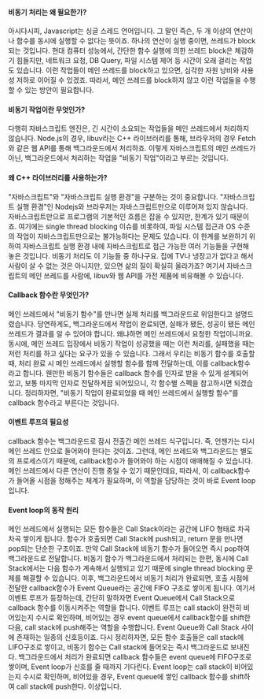 #### 비동기 처리는 왜 필요한가?
아시다시피, Javascript는 싱글 스레드 언어입니다. 그 말인 즉슨, 두 개 이상의 연산이나 함수를 동시에 실행할 수 없다는 뜻이죠. 하나의 연산이 실행 중이면, 쓰레드가 block되는 것입니다. 현대 컴퓨터 성능에서, 간단한 함수 실행에 의한 쓰레드 block은 체감하기 힘들지만, 네트워크 요청, DB Query, 파일 시스템 제어 등 시간이 오래 걸리는 작업도 있습니다. 이런 작업들이 메인 쓰레드를 block하고 있으면, 심각한 자원 낭비와 사용성 저하로 이어질 수 있겠죠. 따라서, 메인 쓰레드를 block하지 않고 이런 작업들을 수행할 수 있는 방안이 필요합니다.

#### 비동기 작업이란 무엇인가?
다행히 자바스크립트 엔진은, 긴 시간이 소요되는 작업들을 메인 쓰레드에서 처리하지 않습니다. Node.js의 경우, libuv라는 C++ 라이브러리를 통해, 브라우저의 경우 Fetch와 같은 웹 API를 통해 백그라운드에서 처리하죠. 이렇게 자바스크립트의 메인 쓰레드가 아닌, 백그라운드에서 처리하는 작업을 "비동기 작업"이라고 부르는 것입니다.

#### 왜 C++ 라이브러리를 사용하는가?
 "자바스크립트"와 "자바스크립트 실행 환경"을 구분하는 것이 중요합니다. "자바스크립트 실행 환경"인 Nodejs와 브라우저는 자바스크립트만으로 이루어져 있지 않습니다. 자바스크립트만으로 프로그램의 기본적인 흐름은 잡을 수 있지만, 한계가 있기 때문이죠. 여기에는 single thread blocking 이슈를 비롯하여, 파일 시스템 접근과 OS 수준의 작업이 자바스크립트만으로는 불가능하다는 문제도 있습니다. 이 한계를 보완하기 위하여 자바스크립트 실행 환경 내에 자바스크립트로 접근 가능한 여러 기능들을 구현해 놓은 것입니다. 비동기 처리도 이 기능들 중 하나구요. 집에 TV나 냉장고가 없다고 해서 사람이 살 수 없는 것은 아니지만, 있으면 삶의 질이 확실히 올라가죠? 여기서 자바스크립트의 메인 쓰레드를 사람에, libuv와 웹 API를 가전 제품에 비유해볼 수 있습니다.

#### Callback 함수란 무엇인가?
메인 쓰레드에서 "비동기 함수"를 만나면 실제 처리를 백그라운드로 위임한다고 설명드렸습니다. 당연하게도, 백그라운드에서 작업이 완료되면, 실패가 됐든, 성공이 됐든 메인 쓰레드가 결과를 알 수 있어야 합니다. 왜냐하면 메인 쓰레드에서 요청한 작업이니까요. 동시에, 메인 쓰레드 입장에서 비동기 작업이 성공했을 때는 이런 처리를, 실패했을 때는 저런 처리를 하고 싶다는 요구가 있을 수 있습니다. 그래서 우리는 비동기 함수를 호출할 때, 처리 완료 시 메인 쓰레드에서 실행할 함수를 함께 전달하는데, 이를 callback함수라고 합니다. 웬만한 비동기 함수들은 callback 함수를 인자로 받을 수 있게 설계되어 있고, 보통 마지막 인자로 전달하게끔 되어있으니, 각 함수별 스펙을 참고하시면 되겠습니다. 정리하자면, "비동기 작업이 완료되었을 때 메인 쓰레드에서 실행할 함수"를 callback 함수라고 부른다는 것입니다.

#### 이벤트 루프의 필요성
callback 함수는 백그라운드로 잠시 전출간 메인 쓰레드 식구입니다. 즉, 언젠가는 다시 메인 쓰레드 안으로 들어와야 한다는 것이죠. 그런데, 메인 쓰레드와 백그라운드는 별도의 프로세스이기 때문에, callback함수가 들어와야 하는 시점이 애매해질 수 있습니다. 메인 쓰레드에서 다른 연산이 진행 중일 수 있기 때문인데요, 따라서, 이 callback함수가 들어올 시점을 정해주는 체계가 필요하며, 이 역할을 담당하는 것이 바로 Event loop입니다.

#### Event loop의 동작 원리
메인 쓰레드에서 실행되는 모든 함수들은 Call Stack이라는 공간에 LIFO 형태로 차곡차곡 쌓이게 됩니다. 함수가 호출되면 Call Stack에 push되고, return 문을 만나면 pop되는 단순한 구조이죠. 만약 Call Stack에 비동기 함수가 들어오면 즉시 pop하여 백그라운드로 전달합니다. 비동기 함수가 백그라운드에서 처리되는 한편, 동시에 Call Stack에서는 다음 함수가 계속해서 실행되고 있기 때문에 single thread blocking 문제를 해결할 수 있습니다. 이후, 백그라운드에서 비동기 처리가 완료되면, 호출 시점에 전달한 callback함수가 Event Queue라는 공간에 FIFO 구조로 쌓이게 됩니다. 여기서 이벤트 루프가 등장하는데, 간단히 말하자면 Event Queue에서 Call Stack으로 callback 함수를 이동시켜주는 역할을 합니다. 이벤트 루프는 call stack이 완전히 비어있는지 수시로 확인하며, 비어있는 경우 event queue에서 callback함수를 shift한 다음, call stack에 push해주는 역할을 수행합니다. Event Queue와 Call Stack 사이에 존재하는 일종의 신호등이죠. 다시 정리하자면, 모든 함수 호출들은 call stack에 LIFO구조로 쌓이고, 비동기 함수는 Call stack에 들어오는 즉시 백그라운드로 보내진다. 백그라운드에서 처리가 완료되면 callback 함수들은 event queue에 FIFO구조로 쌓이며, Event loop가 신호를 줄 때까지 기다린다. Event loop는 call stack이 비어있는지 수시로 확인하며, 비어있을 경우, Event queue에 쌓인 callback 함수를 shift하여 call stack에 push한다. 이상입니다.
